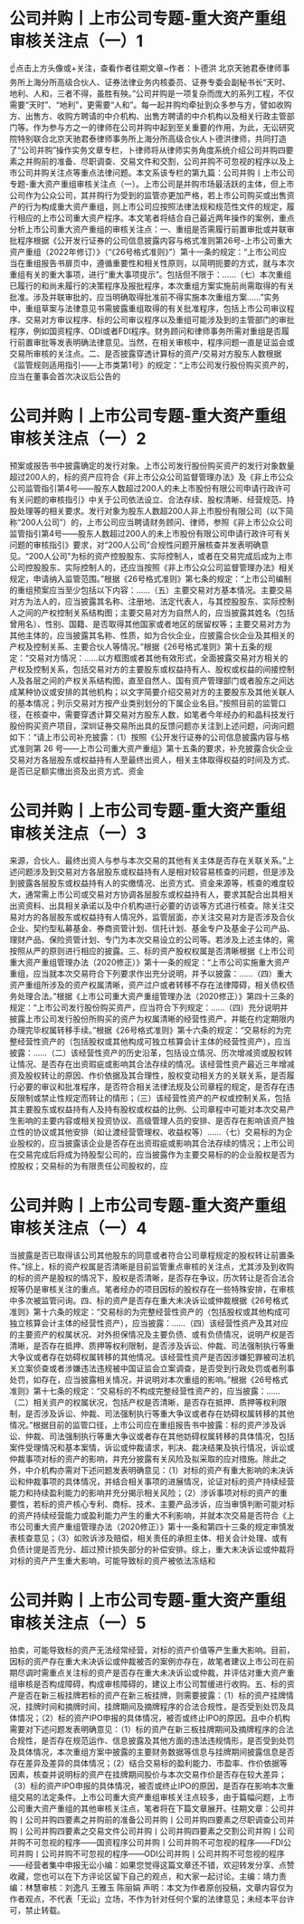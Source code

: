 # 公司并购丨上市公司专题-重大资产重组审核关注点（一）1

☝点击上方头像或+关注，查看作者往期文章~作者：卜德洪 北京天驰君泰律师事务所上海分所高级合伙人、证券法律业务内核委员、证券专委会副秘书长“天时、地利、人和，三者不得，虽胜有殃。”公司并购是一项复杂而庞大的系列工程，不仅需要“天时”、“地利”，更需要“人和”。每一起并购均牵扯到众多参与方，譬如收购方、出售方、收购方聘请的中介机构、出售方聘请的中介机构以及相关行政主管部门等。作为参与方之一的律师在公司并购中起到至关重要的作用，为此，无讼研究院特别联合北京天驰君泰律师事务所上海分所高级合伙人卜德洪律师，共同打造了“公司并购”操作实务文章专栏，卜律师将从律师实务角度系统介绍公司并购四要素之并购前的准备、尽职调查、交易文件和交割，公司并购不可忽视的程序以及上市公司并购关注点等重点法律问题。本文系该专栏的第九篇：公司并购丨上市公司专题-重大资产重组审核关注点（一）。上市公司是并购市场最活跃的主体，但上市公司作为公众公司，其并购行为受到的监管亦更加严格，若上市公司购买或出售资产的行为构成重大资产重组，则上市公司应按照法律法规和规范性文件的规定，履行相应的上市公司重大资产程序。本文笔者将结合自己最近两年操作的案例，重点分析上市公司重大资产重组的审核关注点：一、重组是否需履行前置审批或并联审批程序根据《公开发行证券的公司信息披露内容与格式准则第26号-上市公司重大资产重组（2022年修订）》（“《26号格式准则》”）第十一条的规定：“上市公司应当在重组报告书扉页中，遵循重要性和相关性原则，以简明扼要的方式，就与本次重组有关的重大事项，进行“重大事项提示”。包括但不限于：……（七）本次重组已履行的和尚未履行的决策程序及报批程序，本次重组方案实施前尚需取得的有关批准。涉及并联审批的，应当明确取得批准前不得实施本次重组方案……”实务中，重组草案与法律意见书需披露重组取得的有关批准程序，包括上市公司审议程序、交易对方审议程序、标的公司审议程序以及重组可能涉及到的主管部门的审批程序，例如国资程序、ODI或者FDI程序。财务顾问和律师事务所需对重组是否履行前置审批等发表明确法律意见。当然，在相关审核中，程序问题一直是证监会或交易所审核的关注点。二、是否披露穿透计算标的资产/交易对方股东人数根据《监管规则适用指引——上市类第1号》的规定：“上市公司发行股份购买资产的，应当在董事会首次决议后公告的

# 公司并购丨上市公司专题-重大资产重组审核关注点（一）2

预案或报告书中披露确定的发行对象。上市公司发行股份购买资产的发行对象数量超过200人的，标的资产应符合《非上市公众公司监督管理办法》及《非上市公众公司监管指引第4号——股东人数超过200人的未上市股份有限公司申请行政许可有关问题的审核指引》中关于公司依法设立、合法存续、股权清晰、经营规范、持股处理等的相关要求。发行对象为股东人数超200人非上市股份有限公司（以下简称“200人公司”）的，上市公司应当聘请财务顾问、律师，参照《非上市公众公司监管指引第4号——股东人数超过200人的未上市股份有限公司申请行政许可有关问题的审核指引》要求，对“200人公司”合规性问题开展核查并发表明确意见。“200人公司”为标的资产控股股东、实际控制人，或者在交易完成后成为上市公司控股股东、实际控制人的，还应当按照《非上市公众公司监督管理办法》相关规定，申请纳入监管范围。”根据《26号格式准则》第七条的规定：“上市公司编制的重组预案应当至少包括以下内容：……（五）主要交易对方基本情况。主要交易对方为法人的，应当披露其名称、注册地、法定代表人，与其控股股东、实际控制人之间的产权控制关系结构图；主要交易对方为自然人的，应当披露其姓名（包括曾用名）、性别、国籍、是否取得其他国家或者地区的居留权等；主要交易对方为其他主体的，应当披露其名称、性质，如为合伙企业，应披露合伙企业及其相关的产权及控制关系、主要合伙人等情况。”根据《26号格式准则》第十五条的规定：“交易对方情况：……以方框图或者其他有效形式，全面披露交易对方相关的产权及控制关系，包括交易对方的主要股东或权益持有人、股权或权益的间接控制人及各层之间的产权关系结构图，直至自然人、国有资产管理部门或者股东之间达成某种协议或安排的其他机构；以文字简要介绍交易对方的主要股东及其他关联人的基本情况；列示交易对方按产业类别划分的下属企业名目。”按照目前的监管口径，在核查中，需要穿透计算交易对方股东人数，如笔者今年经办的和晶科技发行股份购买资产项目，深圳证券交易所出具的反馈问题亦关注到上述问题，问询问题如下：“请上市公司补充披露：（1）按照《公开发行证券的公司信息披露内容与格式准则第 26 号——上市公司重大资产重组》第十五条的要求，补充披露合伙企业交易对方各层股东或权益持有人至最终出资人，相关主体取得权益的时间及方式、是否已足额实缴出资及出资方式、资金

# 公司并购丨上市公司专题-重大资产重组审核关注点（一）3

来源，合伙人、最终出资人与参与本次交易的其他有关主体是否存在关联关系。”上述问题涉及到交易对方各层股东或权益持有人是相对较容易核查的问题，但是涉及到披露各层股东或权益持有人的实缴情况、出资方式、资金来源等，核查的难度较大，通常需上市公司或交易对方协调各层股东或权益持有人，要求其配合出具相关出资资料、出具相关承诺以及中介机构进行必要的访谈等方式进行核查。除关注交易对方的各层股东或权益持有人情况外，监管层面，亦关注交易对方是否涉及合伙企业、契约型私募基金、券商资管计划、信托计划、基金专户及基金子公司产品、理财产品、保险资管计划、专门为本次交易设立的公司等。若涉及上述主体的，需按照从严的原则进行相应的披露。三、标的资产股权权属是否清晰根据《上市公司重大资产重组管理办法（2020修正）》第十一条的规定：“上市公司实施重大资产重组，应当就本次交易符合下列要求作出充分说明，并予以披露：……（四）重大资产重组所涉及的资产权属清晰，资产过户或者转移不存在法律障碍，相关债权债务处理合法。”根据《上市公司重大资产重组管理办法（2020修正）》第四十三条的规定：“上市公司发行股份购买资产，应当符合下列规定：……（四）充分说明并披露上市公司发行股份所购买的资产为权属清晰的经营性资产，并能在约定期限内办理完毕权属转移手续。”根据《26号格式准则》第十六条的规定：“交易标的为完整经营性资产的（包括股权或其他构成可独立核算会计主体的经营性资产），应当披露：……（二）该经营性资产的历史沿革，包括设立情况、历次增减资或股权转让情况、是否存在出资瑕疵或影响其合法存续的情况。该经营性资产最近三年增减资及股权转让的原因、作价依据及其合理性，股权变动相关方的关联关系，是否履行必要的审议和批准程序，是否符合相关法律法规及公司章程的规定，是否存在违反限制或禁止性规定而转让的情形；（三）该经营性资产的产权或控制关系，包括其主要股东或权益持有人及持有股权或权益的比例、公司章程中可能对本次交易产生影响的主要内容或相关投资协议、高级管理人员的安排、是否存在影响该资产独立性的协议或其他安排（如让渡经营管理权、收益权等）……（七）交易标的为企业股权的，应当披露该企业是否存在出资瑕疵或影响其合法存续的情况；上市公司在交易完成后将成为持股型公司的，应当披露作为主要交易标的的企业股权是否为控股权；交易标的为有限责任公司股权的，应

# 公司并购丨上市公司专题-重大资产重组审核关注点（一）4

当披露是否已取得该公司其他股东的同意或者符合公司章程规定的股权转让前置条件。”综上，标的资产权属是否清晰是目前监管重点审核的关注点，尤其涉及到收购的标的资产是股权的情况下，股权是否清晰，是否存在争议，历次转让是否合法合规等仍是审核关注的重点。笔者经办的项目因标的股权存在一些特殊安排，在审核中多次被监管问询。四、标的资产是否存在重大未决诉讼或仲裁根据《26号格式准则》第十六条的规定：“交易标的为完整经营性资产的（包括股权或其他构成可独立核算会计主体的经营性资产），应当披露：……（四）该经营性资产及其对应的主要资产的权属状况、对外担保情况及主要负债、或有负债情况，说明产权是否清晰，是否存在抵押、质押等权利限制，是否涉及诉讼、仲裁、司法强制执行等重大争议或者存在妨碍权属转移的其他情况。该经营性资产是否因涉嫌犯罪被司法机关立案侦查或者涉嫌违法违规被中国证监会立案调查，是否受到行政处罚或者刑事处罚，如存在，应当披露相关情况，并说明对本次重组的影响。”根据《26号格式准则》第十七条的规定：“交易标的不构成完整经营性资产的，应当披露：……（二）相关资产的权属状况，包括产权是否清晰，是否存在抵押、质押等权利限制，是否涉及诉讼、仲裁、司法强制执行等重大争议或者存在妨碍权属转移的其他情况。”根据目前的监管口径，上市公司应在重组报告书中披露：标的资产涉及诉讼、仲裁、司法强制执行等重大争议或者存在其他妨碍权属转移的具体情况，包括案件受理情况和基本案情，诉讼或仲裁请求，判决、裁决结果及执行情况，诉讼或仲裁事项对标的资产的影响，并充分披露有关风险及拟采取的应对措施。除此之外，中介机构亦需对下述问题发表明确意见：（1）对标的资产有重大影响的未决诉讼和仲裁事项的具体情况，并结合相关事项的进展情况，论证对标的资产持续经营能力和持续盈利能力的影响并充分揭示相关风险；（2）涉诉事项对标的资产的重要性，若标的资产核心专利、商标、技术、主要产品涉诉，应当审慎判断可能对标的资产持续经营能力或盈利能力产生的重大不利影响，并就本次交易是否符合《上市公司重大资产重组管理办法（2020修正）》第十一条和第四十三条的规定审慎发表核查意见；（3）如败诉涉及赔偿，相关责任的承担主体、相关会计处理、或有负债计提是否充分、超过预计损失部分的补偿安排。综上，重大未决诉讼或仲裁将对标的资产产生重大影响，可能导致标的资产被依法冻结和

# 公司并购丨上市公司专题-重大资产重组审核关注点（一）5

拍卖，可能导致标的资产无法经常经营，对标的资产价值等产生重大影响。目前，因标的资产存在重大未决诉讼或仲裁被否的案例亦存在，故笔者建议上市公司在前期尽调时需重点关注标的资产是否存在重大未决诉讼或仲裁，并评估对重大资产重组审核是否构成障碍，构成审核障碍的，建议上市公司暂缓进行收购。五、标的资产是否在新三板挂牌若标的资产在新三板挂牌，则需要披露：（1）标的资产挂牌情况，挂牌时间和摘牌时间，挂牌期间及摘牌程序的合法合规性，是否受到处罚及具体情况；（2）标的资产IPO申报的具体情况，被否或终止IPO的原因。且中介机构需要对下述问题发表明确意见：（1）标的资产在新三板挂牌期间及摘牌程序的合法合规性，是否存在规范运作、信息披露及其他方面的违法违规情形，是否受到处罚及具体情况，本次重组方案中披露的主要财务数据等信息与挂牌期间披露信息是否存在差异及差异的具体情况；（2）结合交易标的盈利能力、市盈率、作价依据等因素，核查并说明标的资产在挂牌期间股价与本次交易作价是否存在较大差异；（3）标的资产IPO申报的具体情况，被否或终止IPO的原因，是否存在影响本次重组交易的法定条件。上市公司重大资产重组审核关注点较多，由于篇幅问题，上市公司重大资产重组的其他审核关注点，笔者将在下篇文章展开。往期文章：公司并购丨公司并购四要素之并购前的准备公司并购丨公司并购四要素之尽职调查公司并购丨公司并购四要素之交易文件公司并购丨公司并购四要素之交割公司并购丨公司并购不可忽视的程序——国资程序公司并购丨公司并购不可忽视的程序——FDI公司并购丨公司并购不可忽视的程序——ODI公司并购丨公司并购不可忽视的程序——经营者集中申报无讼小编：如果您觉得这篇文章还不错，欢迎转发分享、点赞收藏，您也可以在下方评论区留下自己的观点，和大家一起讨论。主编：靖力责编：林慧审核：刘逸凡 王雅玉 陈丽娟 声明：本文为作者原创投稿，文章内容仅为作者观点，不代表「无讼」立场，不作为针对任何个案的法律意见；未经本平台许可，禁止转载。


